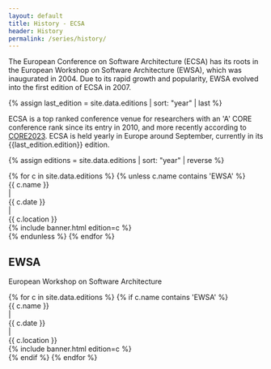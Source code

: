 ```yaml
---
layout: default
title: History - ECSA
header: History
permalink: /series/history/
---
```


The European Conference on Software Architecture (ECSA) has its roots in the European Workshop on Software Architecture (EWSA), which was inaugurated in 2004. Due to its rapid growth and popularity, EWSA evolved into the first edition of ECSA in 2007.

{% assign last_edition = site.data.editions | sort: "year" | last %}

ECSA is a top ranked conference venue for researchers with an 'A' CORE conference rank since its entry in 2010, and more recently according to [CORE2023](http://portal.core.edu.au/conf-ranks/?search=ECSA&by=all&source=CORE2023). ECSA is held yearly in Europe around September, currently in its {{last_edition.edition}} edition.

{% assign editions = site.data.editions | sort: "year" | reverse %}
<div class="grid lg:grid-cols-4 grid-cols-1">
    {% for c in site.data.editions %}
    {% unless c.name contains 'EWSA' %}
    <div class="lg:col-span-4 border-t border-gray-300 my-3"></div>
    <div class="flex lg:flex-col flex-row lg:py-4 pt-4">
        <div class="font-semibold">{{ c.name }}</div>
        <div class="lg:hidden px-2">|</div>
        <div>{{ c.date }}</div>
        <div class="lg:hidden px-2">|</div>
        <div>{{ c.location }}</div>
    </div>
    <div class="lg:col-span-3 justify-start">
        {% include banner.html edition=c %}
    </div>
    {% endunless %}
    {% endfor %}
</div>


## EWSA

European Workshop on Software Architecture

<div class="grid lg:grid-cols-4 grid-cols-1">
    {% for c in site.data.editions %}
    {% if c.name contains 'EWSA' %}
    <div class="lg:col-span-4 border-t border-gray-300 my-3"></div>
    <div class="flex lg:flex-col flex-row lg:py-4 pt-4">
        <div class="font-semibold">{{ c.name }}</div>
        <div class="lg:hidden px-2">|</div>
        <div>{{ c.date }}</div>
        <div class="lg:hidden px-2">|</div>
        <div>{{ c.location }}</div>
    </div>
    <div class="lg:col-span-3 justify-start">
        {% include banner.html edition=c %}
    </div>
    {% endif %}
    {% endfor %}
</div>